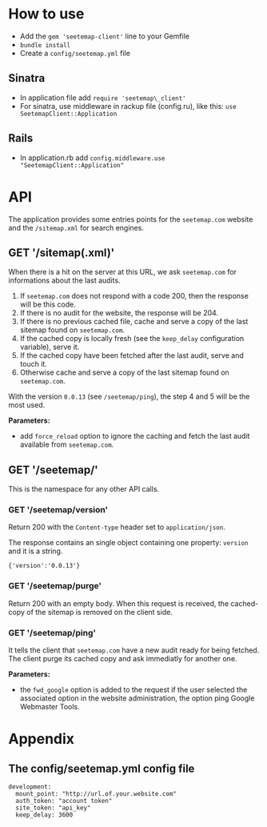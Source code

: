 # How to use

- Add the `gem 'seetemap-client'` line to your Gemfile
- `bundle install`
- Create a `config/seetemap.yml` file

## Sinatra

- In application file add `require 'seetemap\_client'`
- For sinatra, use middleware in rackup file (config.ru), like this: `use SeetemapClient::Application`

## Rails

- In application.rb add `config.middleware.use "SeetemapClient::Application"`

# API

The application provides some entries points for the `seetemap.com` website and the `/sitemap.xml` for search engines.

## GET '/sitemap(.xml)'

When there is a hit on the server at this URL, we ask `seetemap.com` for informations about the last audits.

1. If `seetemap.com` does not respond with a code 200, then the response will be this code.
2. If there is no audit for the website, the response will be 204.
3. If there is no previous cached file, cache and serve a copy of the last sitemap found on `seetemap.com`.
4. If the cached copy is locally fresh (see the `keep_delay` configuration variable), serve it.
5. If the cached copy have been fetched after the last audit, serve and touch it.
6. Otherwise cache and serve a copy of the last sitemap found on `seetemap.com`.

With the version `0.0.13` (see `/seetemap/ping`), the step 4 and 5 will be the most used.

**Parameters:**

* add `force_reload` option to ignore the caching and fetch the last audit available from `seetemap.com`.


## GET '/seetemap/'

This is the namespace for any other API calls.

### GET '/seetemap/version'

Return 200 with the `Content-type` header set to `application/json`.

The response contains an single object containing one property: `version` and it is a string.

```
{'version':'0.0.13'}
```

### GET '/seetemap/purge'

Return 200 with an empty body. When this request is received, the cached-copy of the sitemap is removed on the client side.

### GET '/seetemap/ping'

It tells the client that `seetemap.com` have a new audit ready for being fetched. The client purge its cached copy and ask immediatly for another one.

**Parameters:**

* the `fwd_google` option is added to the request if the user selected the associated option in the website administration, the option ping Google Webmaster Tools.

# Appendix

## The config/seetemap.yml config file

```
development:
  mount_point: "http://url.of.your.website.com"
  auth_token: "account token"
  site_token: "api_key"
  keep_delay: 3600
```
